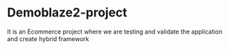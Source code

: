 # Demoblaze2-project
It is an Ecommerce  project where we are testing and validate the application and create hybrid framework
